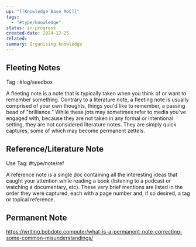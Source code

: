 ```yaml
---
up: "[[Knowledge Base MoC]]"
tags:
  - "#type/knowledge"
status: in-progress
created-date: 2024-12-25
related: 
summary: Organising knowledge
---
```


## Fleeting Notes

Tag : #log/seedbox 

A fleeting note is a note that is typically taken when you think of or want to remember something. Contrary to a literature note, a fleeting note is usually comprised of your own thoughts, things you'd like to remember, a passing bead of "brilliance." While these jots may sometimes refer to media you've engaged with, because they are not taken in any formal or intentional setting, they are not considered literature notes. They are simply quick captures, some of which may become permanent zettels.

## Reference/Literature Note

Use Tag: #type/note/ref

A reference note is a single doc containing all the interesting ideas that caught your attention while reading a book (listening to a podcast or watching a documentary, etc). These very brief mentions are listed in the order they were captured, each with a page number and, if so desired, a tag or topical reference.

## Permanent Note
https://writing.bobdoto.computer/what-is-a-permanent-note-correcting-some-common-misunderstandings/